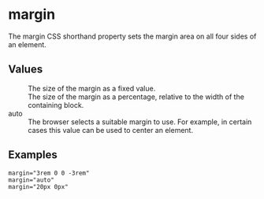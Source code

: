 # margin

The margin CSS shorthand property sets the margin area on all four sides of an element.


## Values

<dl>
<dt><length></dt>
<dd>The size of the margin as a fixed value.</dd>

<dt><percentage></dt>
<dd>The size of the margin as a percentage, relative to the width of the containing block.</dd>

<dt>auto</dt>
<dd>The browser selects a suitable margin to use. For example, in certain cases this value can be used to center an element.</dd>
</dl>

## Examples

```
margin="3rem 0 0 -3rem"
margin="auto"
margin="20px 0px"
```